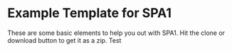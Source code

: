 # Example Template for SPA1

These are some basic elements to help you out with SPA1. Hit the clone or download button to get it as a zip. Test
